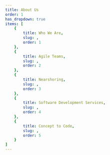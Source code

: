 ```yaml
---
title: About Us
order: 1
has_dropdown: true
items: [
    {
        title: Who We Are,
        slug: ,
        order: 1
    },
    {
        title: Agile Teams,
        slug: ,
        order: 2
    },
    {
        title: Nearshoring,
        slug: ,
        order: 3
    },
    {
        title: Software Development Services,
        slug: ,
        order: 4
    },
    {
        title: Concept to Code,
        slug: ,
        order: 5
    }
]
---
```


